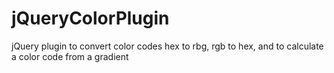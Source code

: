 jQueryColorPlugin
=================

jQuery plugin to convert color codes hex to rbg, rgb to hex, and to calculate a color code from a gradient
